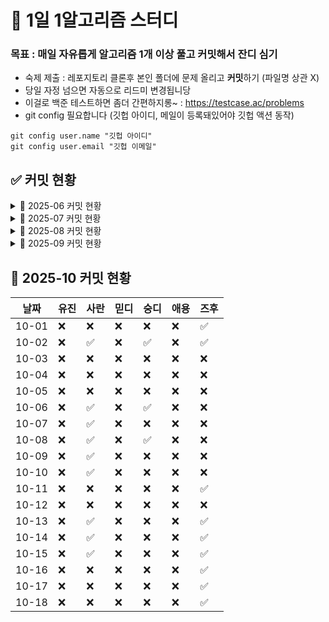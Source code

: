 

# 🌱 1일 1알고리즘 스터디

### 목표 : 매일 자유롭게 알고리즘 1개 이상 풀고 커밋해서 잔디 심기

- 숙제 제출 : 레포지토리 클론후 본인 폴더에 문제 올리고 **커밋**하기 (파일명 상관 X)
- 당일 자정 넘으면 자동으로 리드미 변경됩니당
- 이걸로 백준 테스트하면 좀더 간편하지롱~ : https://testcase.ac/problems
- git config 필요합니다 (깃헙 아이디, 메일이 등록돼있어야 깃헙 액션 동작)
```
git config user.name "깃헙 아이디"
git config user.email "깃헙 이메일"
```

## ✅ 커밋 현황

<details><summary>📅 2025-06 커밋 현황</summary>
  
| 날짜 | 유진 | 사란 | 믿디 | 숭디 | 애용 | 즈후  |
|------|------|-------|-------|-------|-------|-------|
| 06-09 | ✅ | ✅ | ❌ | ✅ | ❌ | ✅ |
| 06-10 | ✅ | ❌ | ✅ | ✅ | ❌ | ✅ |
| 06-11 | ❌ | ✅ | ❌ | ✅ | ✅ | ✅ |
| 06-12 | ❌ | ✅ | ✅ | ✅ | ❌ | ❌ |
| 06-13 | ❌ | ✅ | ❌ | ❌ | ❌ | ✅ |
| 06-14 | ❌ | ✅ | ❌ | ✅ | ❌ | ❌ |
| 06-15 | ❌ | ❌ | ❌ | ❌ | ❌ | ❌ |
| 06-16 | ✅ | ✅ | ❌ | ✅ | ❌ | ✅ |
| 06-17 | ❌ | ✅ | ❌ | ✅ | ❌ | ❌ |
| 06-18 | ✅ | ✅ | ❌ | ✅ | ❌ | ✅ |
| 06-19 | ✅ | ✅ | ✅ | ❌ | ❌ | ❌ |
| 06-20 | ❌ | ❌ | ✅ | ❌ | ❌ | ❌ |
| 06-21 | ✅ | ❌ | ✅ | ✅ | ❌ | ❌ |
| 06-22 | ✅ | ❌ | ❌ | ✅ | ❌ | ❌ |
| 06-23 | ❌ | ❌ | ✅ | ✅ | ❌ | ❌ |
| 06-24 | ❌ | ❌ | ❌ | ❌ | ❌ | ❌ |
| 06-25 | ❌ | ❌ | ✅ | ❌ | ❌ | ❌ |
| 06-26 | ❌ | ❌ | ✅ | ❌ | ❌ | ❌ |
| 06-27 | ✅ | ❌ | ❌ | ❌ | ❌ | ❌ |
| 06-28 | ❌ | ❌ | ❌ | ✅ | ❌ | ❌ |
| 06-29 | ❌ | ✅ | ❌ | ✅ | ❌ | ❌ |
| 06-30 | ❌ | ✅ | ❌ | ❌ | ❌ | ❌ |
</details>

<details><summary>📅 2025-07 커밋 현황</summary>

| 날짜 | 유진 | 사란 | 믿디 | 숭디 | 애용 | 즈후  |
|------|------|-------|-------|-------|-------|-------|
| 07-01 | ❌ | ✅ | ❌ | ❌ | ❌ | ❌ |
| 07-02 | ❌ | ❌ | ❌ | ❌ | ❌ | ✅ |
| 07-03 | ❌ | ❌ | ❌ | ❌ | ❌ | ❌ |
| 07-04 | ❌ | ❌ | ❌ | ❌ | ❌ | ❌ |
| 07-05 | ❌ | ❌ | ❌ | ✅ | ❌ | ❌ |
| 07-06 | ❌ | ❌ | ❌ | ❌ | ❌ | ❌ |
| 07-07 | ❌ | ✅ | ❌ | ✅ | ❌ | ❌ |
| 07-08 | ❌ | ❌ | ❌ | ✅ | ❌ | ❌ |
| 07-09 | ❌ | ✅ | ❌ | ❌ | ❌ | ❌ |
| 07-10 | ❌ | ❌ | ❌ | ✅ | ❌ | ✅ |
| 07-11 | ❌ | ❌ | ❌ | ❌ | ❌ | ✅ |
| 07-12 | ❌ | ✅ | ❌ | ✅ | ❌ | ❌ |
| 07-13 | ❌ | ✅ | ❌ | ❌ | ❌ | ✅ |
| 07-14 | ❌ | ✅ | ❌ | ✅ | ❌ | ✅ |
| 07-15 | ❌ | ❌ | ❌ | ✅ | ❌ | ✅ |
| 07-16 | ❌ | ✅ | ❌ | ✅ | ❌ | ❌ |
| 07-17 | ❌ | ❌ | ❌ | ❌ | ❌ | ✅ |
| 07-18 | ❌ | ✅ | ❌ | ✅ | ❌ | ✅ |
| 07-19 | ❌ | ❌ | ❌ | ❌ | ❌ | ✅ |
| 07-20 | ❌ | ✅ | ❌ | ✅ | ❌ | ❌ |
| 07-21 | ❌ | ✅ | ❌ | ❌ | ❌ | ❌ |
| 07-22 | ❌ | ✅ | ❌ | ❌ | ❌ | ✅ |
| 07-23 | ❌ | ❌ | ❌ | ✅ | ❌ | ✅ |
| 07-24 | ❌ | ✅ | ❌ | ✅ | ❌ | ✅ |
| 07-25 | ❌ | ✅ | ❌ | ❌ | ❌ | ✅ |
| 07-26 | ✅ | ✅ | ❌ | ✅ | ❌ | ❌ |
| 07-27 | ❌ | ✅ | ❌ | ❌ | ❌ | ✅ |
| 07-28 | ❌ | ❌ | ❌ | ✅ | ❌ | ❌ |
| 07-29 | ❌ | ❌ | ❌ | ❌ | ❌ | ❌ |
| 07-30 | ❌ | ✅ | ❌ | ✅ | ❌ | ❌ |
| 07-31 | ❌ | ✅ | ❌ | ❌ | ❌ | ❌ |
</details>


<details><summary>📅 2025-08 커밋 현황</summary>

| 날짜 | 유진 | 사란 | 믿디 | 숭디 | 애용 | 즈후  |
|------|------|-------|-------|-------|-------|-------|
| 08-01 | ❌ | ❌ | ❌ | ❌ | ❌ | ❌ |
| 08-02 | ❌ | ❌ | ❌ | ❌ | ❌ | ❌ |
| 08-03 | ❌ | ✅ | ❌ | ✅ | ❌ | ❌ |
| 08-04 | ❌ | ✅ | ❌ | ✅ | ❌ | ❌ |
| 08-05 | ❌ | ❌ | ❌ | ❌ | ❌ | ❌ |
| 08-06 | ❌ | ✅ | ❌ | ❌ | ❌ | ❌ |
| 08-07 | ❌ | ❌ | ❌ | ❌ | ❌ | ✅ |
| 08-08 | ❌ | ✅ | ❌ | ✅ | ❌ | ✅ |
| 08-09 | ❌ | ❌ | ❌ | ❌ | ❌ | ❌ |
| 08-10 | ❌ | ❌ | ❌ | ❌ | ❌ | ✅ |
| 08-11 | ❌ | ❌ | ❌ | ❌ | ❌ | ✅ |
| 08-12 | ❌ | ✅ | ❌ | ❌ | ❌ | ❌ |
| 08-13 | ❌ | ❌ | ❌ | ✅ | ❌ | ✅ |
| 08-14 | ❌ | ❌ | ❌ | ❌ | ❌ | ✅ |
| 08-15 | ❌ | ❌ | ❌ | ❌ | ❌ | ✅ |
| 08-16 | ❌ | ✅ | ❌ | ❌ | ❌ | ❌ |
| 08-17 | ❌ | ❌ | ❌ | ✅ | ❌ | ✅ |
| 08-18 | ❌ | ❌ | ❌ | ✅ | ❌ | ✅ |
| 08-19 | ❌ | ✅ | ❌ | ✅ | ❌ | ✅ |
| 08-20 | ❌ | ✅ | ❌ | ✅ | ❌ | ✅ |
| 08-21 | ❌ | ✅ | ❌ | ✅ | ❌ | ✅ |
| 08-22 | ❌ | ✅ | ❌ | ✅ | ❌ | ✅ |
| 08-23 | ❌ | ❌ | ❌ | ✅ | ❌ | ❌ |
| 08-24 | ❌ | ✅ | ❌ | ✅ | ❌ | ❌ |
| 08-25 | ❌ | ❌ | ❌ | ❌ | ❌ | ✅ |
| 08-26 | ❌ | ❌ | ❌ | ❌ | ❌ | ✅ |
| 08-27 | ❌ | ❌ | ❌ | ❌ | ❌ | ❌ |
| 08-28 | ❌ | ❌ | ❌ | ❌ | ❌ | ✅ |
| 08-29 | ❌ | ❌ | ❌ | ✅ | ❌ | ✅ |
| 08-30 | ❌ | ❌ | ❌ | ❌ | ❌ | ❌ |
| 08-31 | ❌ | ❌ | ❌ | ❌ | ❌ | ✅ |
</details>  


<details><summary>📅 2025-09 커밋 현황</summary>
  
| 날짜 | 유진 | 사란 | 믿디 | 숭디 | 애용 | 즈후  |
|------|------|-------|-------|-------|-------|-------|
| 09-01 | ❌ | ❌ | ❌ | ❌ | ❌ | ❌ |
| 09-02 | ❌ | ❌ | ❌ | ❌ | ❌ | ✅ |
| 09-03 | ❌ | ✅ | ❌ | ❌ | ❌ | ❌ |
| 09-04 | ❌ | ❌ | ❌ | ✅ | ❌ | ❌ |
| 09-05 | ❌ | ❌ | ❌ | ❌ | ❌ | ❌ |
| 09-06 | ❌ | ❌ | ❌ | ❌ | ❌ | ❌ |
| 09-07 | ❌ | ❌ | ❌ | ✅ | ❌ | ✅ |
| 09-08 | ❌ | ✅ | ❌ | ❌ | ❌ | ✅ |
| 09-09 | ❌ | ❌ | ❌ | ❌ | ❌ | ✅ |
| 09-10 | ❌ | ❌ | ❌ | ❌ | ❌ | ✅ |
| 09-11 | ❌ | ✅ | ❌ | ✅ | ❌ | ✅ |
| 09-12 | ❌ | ❌ | ❌ | ✅ | ❌ | ❌ |
| 09-13 | ❌ | ❌ | ❌ | ❌ | ❌ | ❌ |
| 09-14 | ❌ | ✅ | ❌ | ❌ | ❌ | ✅ |
| 09-15 | ❌ | ✅ | ❌ | ✅ | ❌ | ✅ |
| 09-16 | ❌ | ✅ | ❌ | ❌ | ❌ | ✅ |
| 09-17 | ❌ | ✅ | ❌ | ❌ | ❌ | ✅ |
| 09-18 | ❌ | ✅ | ❌ | ✅ | ❌ | ✅ |
| 09-19 | ❌ | ❌ | ❌ | ✅ | ❌ | ❌ |
| 09-20 | ❌ | ✅ | ❌ | ✅ | ❌ | ❌ |
| 09-21 | ❌ | ❌ | ❌ | ✅ | ❌ | ✅ |
| 09-22 | ❌ | ❌ | ❌ | ❌ | ❌ | ✅ |
| 09-23 | ❌ | ❌ | ❌ | ❌ | ❌ | ✅ |
| 09-24 | ❌ | ❌ | ❌ | ❌ | ❌ | ✅ |
| 09-25 | ❌ | ❌ | ❌ | ❌ | ❌ | ✅ |
| 09-26 | ❌ | ✅ | ❌ | ✅ | ❌ | ✅ |
| 09-27 | ❌ | ❌ | ❌ | ❌ | ❌ | ❌ |
| 09-28 | ❌ | ✅ | ❌ | ✅ | ❌ | ❌ |
| 09-29 | ❌ | ✅ | ❌ | ✅ | ❌ | ✅ |
| 09-30 | ❌ | ❌ | ❌ | ❌ | ❌ | ✅ |
</details>  

## 📅 2025-10 커밋 현황
| 날짜 | 유진 | 사란 | 믿디 | 숭디 | 애용 | 즈후  |
|------|------|-------|-------|-------|-------|-------|
| 10-01 | ❌ | ❌ | ❌ | ❌ | ❌ | ✅ |
| 10-02 | ❌ | ✅ | ❌ | ✅ | ❌ | ✅ |
| 10-03 | ❌ | ❌ | ❌ | ❌ | ❌ | ❌ |
| 10-04 | ❌ | ❌ | ❌ | ❌ | ❌ | ❌ |
| 10-05 | ❌ | ❌ | ❌ | ❌ | ❌ | ❌ |
| 10-06 | ❌ | ✅ | ❌ | ✅ | ❌ | ❌ |
| 10-07 | ❌ | ✅ | ❌ | ❌ | ❌ | ❌ |
| 10-08 | ❌ | ✅ | ❌ | ✅ | ❌ | ❌ |
| 10-09 | ❌ | ✅ | ❌ | ❌ | ❌ | ❌ |
| 10-10 | ❌ | ✅ | ❌ | ❌ | ❌ | ❌ |
| 10-11 | ❌ | ❌ | ❌ | ❌ | ❌ | ✅ |
| 10-12 | ❌ | ❌ | ❌ | ❌ | ❌ | ❌ |
| 10-13 | ❌ | ✅ | ❌ | ❌ | ❌ | ✅ |
| 10-14 | ❌ | ✅ | ❌ | ❌ | ❌ | ✅ |
| 10-15 | ❌ | ✅ | ❌ | ❌ | ❌ | ✅ |
| 10-16 | ❌ | ❌ | ❌ | ❌ | ❌ | ✅ |
| 10-17 | ❌ | ❌ | ❌ | ❌ | ❌ | ✅ |
| 10-18 | ❌ | ❌ | ❌ | ❌ | ❌ | ✅ |
